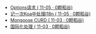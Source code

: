 
  - [Options请求 ( 11-05 · 0颗稻谷)](https://yuque.com/wuso01/chaos/tgasah)
  - [记一次Koa中处理I18n ( 11-05 · 0颗稻谷)](https://yuque.com/wuso01/chaos/ypfiza)
  - [Mongoose CURD ( 11-03 · 0颗稻谷)](https://yuque.com/wuso01/chaos/mykq1u)
  - [国际化处理 ( 11-03 · 0颗稻谷)](https://yuque.com/wuso01/chaos/zv0a42)

